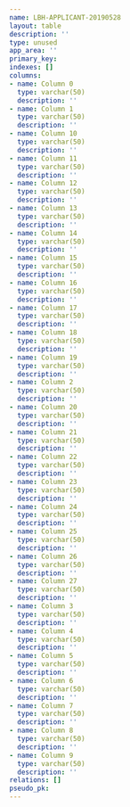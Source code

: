 ```yaml
---
name: LBH-APPLICANT-20190528
layout: table
description: ''
type: unused
app_area: ''
primary_key: 
indexes: []
columns:
- name: Column 0
  type: varchar(50)
  description: ''
- name: Column 1
  type: varchar(50)
  description: ''
- name: Column 10
  type: varchar(50)
  description: ''
- name: Column 11
  type: varchar(50)
  description: ''
- name: Column 12
  type: varchar(50)
  description: ''
- name: Column 13
  type: varchar(50)
  description: ''
- name: Column 14
  type: varchar(50)
  description: ''
- name: Column 15
  type: varchar(50)
  description: ''
- name: Column 16
  type: varchar(50)
  description: ''
- name: Column 17
  type: varchar(50)
  description: ''
- name: Column 18
  type: varchar(50)
  description: ''
- name: Column 19
  type: varchar(50)
  description: ''
- name: Column 2
  type: varchar(50)
  description: ''
- name: Column 20
  type: varchar(50)
  description: ''
- name: Column 21
  type: varchar(50)
  description: ''
- name: Column 22
  type: varchar(50)
  description: ''
- name: Column 23
  type: varchar(50)
  description: ''
- name: Column 24
  type: varchar(50)
  description: ''
- name: Column 25
  type: varchar(50)
  description: ''
- name: Column 26
  type: varchar(50)
  description: ''
- name: Column 27
  type: varchar(50)
  description: ''
- name: Column 3
  type: varchar(50)
  description: ''
- name: Column 4
  type: varchar(50)
  description: ''
- name: Column 5
  type: varchar(50)
  description: ''
- name: Column 6
  type: varchar(50)
  description: ''
- name: Column 7
  type: varchar(50)
  description: ''
- name: Column 8
  type: varchar(50)
  description: ''
- name: Column 9
  type: varchar(50)
  description: ''
relations: []
pseudo_pk: 
---
```



